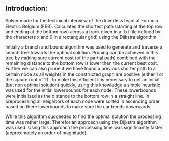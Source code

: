 Introduction:
-
Solver made for the technical interview of the driverless team at Formula Electric Belgium (FEB).
Calculates the shortest path (starting at the top row and ending at the bottom row) across a track given in a .txt file defined by the characters x and 0 in a rectangular grid) using the Dijkstra algorithm.

Initially a branch and bound algorithm was used to generate and traverse a search tree towards the optimal solution.
Pruning can be achieved in this tree by making sure current cost (of the partial path) combined with the remaining distance to the bottom row is lower then the current best cost.
Further we can also prune if we have found a previous shorter path to a certain node as all weights in the constructed graph are positive (either 1 or the sqaure root of 2).
To make this efficient it is necessary to get an initial (but non optimal solution) quickly, using this knowledge a simple heuristic was used for the initial lowerbounds for each node. These lowerbounds were initialized as the distance to the bottom row in a straight line. In preprocessing all neighbors of each node were sorted in ascending order based on there lowerbounds to make sure the car trends downwards.

While this algorithm succeeded to find the optimal solution the processing time was rather large. Therefor an approach using the Dijkstra algorithm was used. Using this approach the processing time was significantly faster (approximately an order of magnitude).
